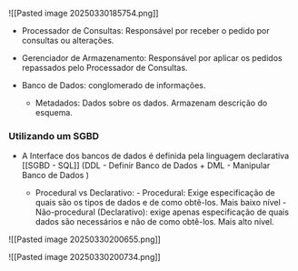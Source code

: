 
![[Pasted image 20250330185754.png]]

-  Processador de Consultas: Responsável por receber o pedido por consultas ou alterações.

- Gerenciador de Armazenamento: Responsável por aplicar os pedidos repassados pelo Processador de Consultas.

- Banco de Dados: conglomerado de informações. 
	- Metadados: Dados sobre os dados. Armazenam descrição do esquema.
### Utilizando um SGBD

- A Interface dos bancos de dados é definida pela linguagem declarativa [[SGBD - SQL]] (DDL - Definir Banco de Dados + DML - Manipular Banco de Dados )

	- Procedural vs Declarativo:
		  - Procedural: Exige especificação de quais são os tipos de dados e de como obtê-los. Mais baixo nível
		  - Não-procedural (Declarativo): exige apenas especificação de quais dados são necessários e não de como obtê-los. Mais alto nível. 

![[Pasted image 20250330200655.png]]

![[Pasted image 20250330200734.png]]